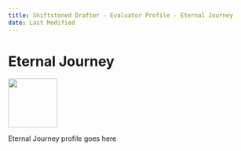 ```yaml
---
title: Shiftstoned Drafter - Evaluator Profile - Eternal Journey
date: Last Modified
---
```

<h1>Eternal Journey</h1>
<img style="width: 100px;" src="../../images/Jedi_EJ.png">

Eternal Journey profile goes here
